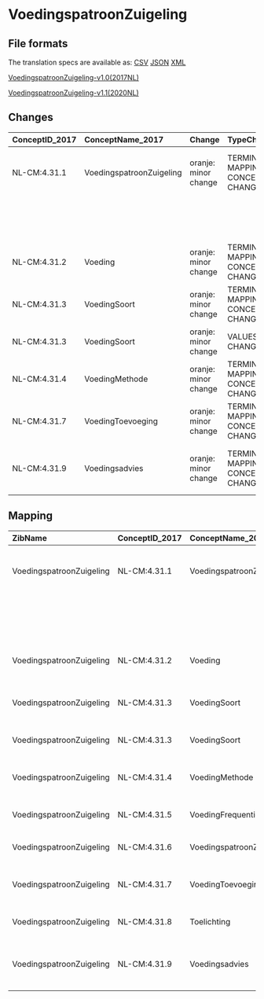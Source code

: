 # VoedingspatroonZuigeling
## File formats

The translation specs are available as: 
[CSV](../csv/VoedingspatroonZuigeling.csv) [JSON](../json/VoedingspatroonZuigeling.json) [XML](../xml/VoedingspatroonZuigeling.xml)



[VoedingspatroonZuigeling-v1.0(2017NL)](https://zibs.nl/wiki/VoedingspatroonZuigeling-v1.0(2017NL))

[VoedingspatroonZuigeling-v1.1(2020NL)](https://zibs.nl/wiki/VoedingspatroonZuigeling-v1.1(2020NL))









## Changes

| ConceptID_2017   | ConceptName_2017         | Change               | TypeChange                         | Impact_heen   | TRANSLATIE_spec_heen                                                                 | Impact_terug   | TRANSLATIE_spec_terug                                                                         | Omschrijving                              |
|:-----------------|:-------------------------|:---------------------|:-----------------------------------|:--------------|:-------------------------------------------------------------------------------------|:---------------|:----------------------------------------------------------------------------------------------|:------------------------------------------|
| NL-CM:4.31.1     | VoedingspatroonZuigeling | oranje: minor change | TERMINOLOGY MAPPING CONCEPT CHANGE | Medium        | SCT DefinitionCode [blank] -> [                                                      | Medium         | SCT DefinitionCode  [289145007 Bevinding betreffende voedingspatroon van zuigeling]-> [blank] | SNOMED CT DefintionCode concept aangepast |
|                  |                          |                      |                                    |               | 289145007 Bevinding betreffende voedingspatroon van zuigeling]                       |                |                                                                                               |                                           |
| NL-CM:4.31.2     | Voeding                  | oranje: minor change | TERMINOLOGY MAPPING CONCEPT CHANGE | Medium        | SCT DefinitionCode [blank] -> [230126006 Bevinding betreffende voeden van zuigeling] | Medium         | SCT DefinitionCode  [230126006 Bevinding betreffende voeden van zuigeling]-> [blank]          | SNOMED CT DefintionCode concept aangepast |
| NL-CM:4.31.3     | VoedingSoort             | oranje: minor change | TERMINOLOGY MAPPING CONCEPT CHANGE | Medium        | SCT DefinitionCode [blank] -> [109021000146107 Infant food type]                     | Medium         | SCT DefinitionCode  [109021000146107 Infant food type]-> [blank]                              | SNOMED CT DefintionCode concept aangepast |
| NL-CM:4.31.3     | VoedingSoort             | oranje: minor change | VALUESET CHANGES                   | Low           | existing valueset [valuesetname] changed in [baseline 2020]                          | Medium         | existing valueset [valuesetname] changed in [baseline 2020]                                   | Codelijst aangepast                       |
| NL-CM:4.31.4     | VoedingMethode           | oranje: minor change | TERMINOLOGY MAPPING CONCEPT CHANGE | Medium        | SCT DefinitionCode [blank] -> [169740003 Wijze van voeden van zuigeling]             | Medium         | SCT DefinitionCode  [169740003 Wijze van voeden van zuigeling]-> [blank]                      | SNOMED CT DefintionCode concept aangepast |
| NL-CM:4.31.7     | VoedingToevoeging        | oranje: minor change | TERMINOLOGY MAPPING CONCEPT CHANGE | Medium        | SCT DefinitionCode [blank] -> [373453009 Nutritional supplement]                     | Medium         | SCT DefinitionCode  [373453009 Nutritional supplement]-> [blank]                              | SNOMED CT DefintionCode concept aangepast |
| NL-CM:4.31.9     | Voedingsadvies           | oranje: minor change | TERMINOLOGY MAPPING CONCEPT CHANGE | Medium        | SCT DefinitionCode [blank] -> [386461003 Voorlichten over zuigelingenvoeding]        | Medium         | SCT DefinitionCode  [386461003 Voorlichten over zuigelingenvoeding]-> [blank]                 | SNOMED CT DefintionCode concept aangepast |

## Mapping

| ZibName                  | ConceptID_2017   | ConceptName_2017                  | Codelists_2017          | Change                  | ConceptID_2020   | ConceptName_2020                  | Codelists_2020          | Bits    | Omschrijving                              | TypeChange                         | Impact_heen   | TRANSLATIE_spec_heen                                                                 | Impact_terug   | TRANSLATIE_spec_terug                                                                         |
|:-------------------------|:-----------------|:----------------------------------|:------------------------|:------------------------|:-----------------|:----------------------------------|:------------------------|:--------|:------------------------------------------|:-----------------------------------|:--------------|:-------------------------------------------------------------------------------------|:---------------|:----------------------------------------------------------------------------------------------|
| VoedingspatroonZuigeling | NL-CM:4.31.1     | VoedingspatroonZuigeling          |                         | oranje: minor change    | NL-CM:4.31.1     | VoedingspatroonZuigeling          |                         | ZIB-921 | SNOMED CT DefintionCode concept aangepast | TERMINOLOGY MAPPING CONCEPT CHANGE | Medium        | SCT DefinitionCode [blank] -> [                                                      | Medium         | SCT DefinitionCode  [289145007 Bevinding betreffende voedingspatroon van zuigeling]-> [blank] |
|                          |                  |                                   |                         |                         |                  |                                   |                         |         |                                           |                                    |               | 289145007 Bevinding betreffende voedingspatroon van zuigeling]                       |                |                                                                                               |
| VoedingspatroonZuigeling | NL-CM:4.31.2     | Voeding                           |                         | oranje: minor change    | NL-CM:4.31.2     | Voeding                           |                         | ZIB-921 | SNOMED CT DefintionCode concept aangepast | TERMINOLOGY MAPPING CONCEPT CHANGE | Medium        | SCT DefinitionCode [blank] -> [230126006 Bevinding betreffende voeden van zuigeling] | Medium         | SCT DefinitionCode  [230126006 Bevinding betreffende voeden van zuigeling]-> [blank]          |
| VoedingspatroonZuigeling | NL-CM:4.31.3     | VoedingSoort                      | VoedingSoortCodelijst   | oranje: minor change    | NL-CM:4.31.3     | VoedingSoort                      | VoedingSoortCodelijst   | ZIB-933 | SNOMED CT DefintionCode concept aangepast | TERMINOLOGY MAPPING CONCEPT CHANGE | Medium        | SCT DefinitionCode [blank] -> [109021000146107 Infant food type]                     | Medium         | SCT DefinitionCode  [109021000146107 Infant food type]-> [blank]                              |
| VoedingspatroonZuigeling | NL-CM:4.31.3     | VoedingSoort                      | VoedingSoortCodelijst   | oranje: minor change    | NL-CM:4.31.3     | VoedingSoort                      | VoedingSoortCodelijst   | ZIB-933 | Codelijst aangepast                       | VALUESET CHANGES                   | Low           | existing valueset [valuesetname] changed in [baseline 2020]                          | Medium         | existing valueset [valuesetname] changed in [baseline 2020]                                   |
| VoedingspatroonZuigeling | NL-CM:4.31.4     | VoedingMethode                    | VoedingMethodeCodelijst | oranje: minor change    | NL-CM:4.31.4     | VoedingMethode                    | VoedingMethodeCodelijst | ZIB-933 | SNOMED CT DefintionCode concept aangepast | TERMINOLOGY MAPPING CONCEPT CHANGE | Medium        | SCT DefinitionCode [blank] -> [169740003 Wijze van voeden van zuigeling]             | Medium         | SCT DefinitionCode  [169740003 Wijze van voeden van zuigeling]-> [blank]                      |
| VoedingspatroonZuigeling | NL-CM:4.31.5     | VoedingFrequentie                 |                         | groen: geen wijzigingen | NL-CM:4.31.5     | VoedingFrequentie                 |                         |         |                                           |                                    |               |                                                                                      |                |                                                                                               |
| VoedingspatroonZuigeling | NL-CM:4.31.6     | VoedingspatroonZuigelingDatumTijd |                         | groen: geen wijzigingen | NL-CM:4.31.6     | VoedingspatroonZuigelingDatumTijd |                         |         |                                           |                                    |               |                                                                                      |                |                                                                                               |
| VoedingspatroonZuigeling | NL-CM:4.31.7     | VoedingToevoeging                 |                         | oranje: minor change    | NL-CM:4.31.7     | VoedingToevoeging                 |                         | ZIB-933 | SNOMED CT DefintionCode concept aangepast | TERMINOLOGY MAPPING CONCEPT CHANGE | Medium        | SCT DefinitionCode [blank] -> [373453009 Nutritional supplement]                     | Medium         | SCT DefinitionCode  [373453009 Nutritional supplement]-> [blank]                              |
| VoedingspatroonZuigeling | NL-CM:4.31.8     | Toelichting                       |                         | groen: geen wijzigingen | NL-CM:4.31.8     | Toelichting                       |                         |         |                                           |                                    |               |                                                                                      |                |                                                                                               |
| VoedingspatroonZuigeling | NL-CM:4.31.9     | Voedingsadvies                    |                         | oranje: minor change    | NL-CM:4.31.9     | Voedingsadvies                    |                         | ZIB-933 | SNOMED CT DefintionCode concept aangepast | TERMINOLOGY MAPPING CONCEPT CHANGE | Medium        | SCT DefinitionCode [blank] -> [386461003 Voorlichten over zuigelingenvoeding]        | Medium         | SCT DefinitionCode  [386461003 Voorlichten over zuigelingenvoeding]-> [blank]                 |

